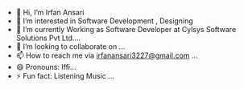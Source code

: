 - 👋 Hi, I’m Irfan Ansari
- 👀 I’m interested in Software Development , Designing 
- 🌱 I’m currently Working as Software Developer at Cylsys Software Solutions Pvt Ltd....
- 💞️ I’m looking to collaborate on ...
- 📫 How to reach me via irfanansari3227@gmail.com ...
- 😄 Pronouns: Iffi...
- ⚡ Fun fact: Listening Music ...
